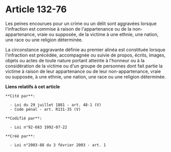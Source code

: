 # Article 132-76

Les peines encourues pour un crime ou un délit sont aggravées lorsque l'infraction est commise à raison de l'appartenance ou
de la non-appartenance, vraie ou supposée, de la victime à une ethnie, une nation, une race ou une religion déterminée.

La circonstance aggravante définie au premier alinéa est constituée lorsque l'infraction est précédée, accompagnée ou suivie
de propos, écrits, images, objets ou actes de toute nature portant atteinte à l'honneur ou à la considération de la victime
ou d'un groupe de personnes dont fait partie la victime à raison de leur appartenance ou de leur non-appartenance, vraie ou
supposée, à une ethnie, une nation, une race ou une religion déterminée.

**Liens relatifs à cet article**

	**Cité par**:

	  - Loi du 29 juillet 1881 - art. 48-1 (V)
	  - Code pénal - art. R131-35 (V)

	**Codifié par**:

	  - Loi n°92-683 1992-07-22

	**Créé par**:

	  - Loi n°2003-88 du 3 février 2003 - art. 1
